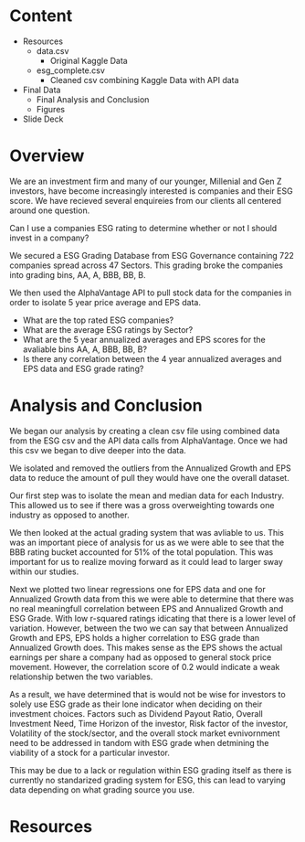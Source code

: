 # Content
* Resources
  * data.csv
    * Original Kaggle Data
  * esg_complete.csv
    * Cleaned csv combining Kaggle Data with API data
* Final Data
  * Final Analysis and Conclusion
  * Figures 
* Slide Deck

# Overview
We are an investment firm and many of our younger, Millenial and Gen Z investors, have become increasingly interested is companies and their ESG score. We have recieved several enquireies from our clients all centered around one question. 

Can I use a companies ESG rating to determine whether or not I should invest in a company?

We secured a ESG Grading Database from ESG Governance containing 722 companies spread across 47 Sectors. This grading broke the companies into grading bins, AA, A, BBB, BB, B. 

We then used the AlphaVantage API to pull stock data for the companies in order to isolate 5 year price average and EPS data.

* What are the top rated ESG companies?
* What are the average ESG ratings by Sector?
* What are the 5 year annualized averages and EPS scores for the avaliable bins AA, A, BBB, BB, B?
* Is there any correlation between the 4 year annualized averages and EPS data and ESG grade rating?



# Analysis and Conclusion
We began our analysis by creating a clean csv file using combined data from the ESG csv and the API data calls from AlphaVantage. Once we had this csv we began to dive deeper into the data. 

We isolated and removed the outliers from the Annualized Growth and EPS data to reduce the amount of pull they would have one the overall dataset.

Our first step was to isolate the mean and median data for each Industry. This allowed us to see if there was a gross overweighting towards one industry as opposed to another. 

We then looked at the actual grading system that was avliable to us. This was an important piece of analysis for us as we were able to see that the BBB rating bucket accounted for 51% of the total population. This was important for us to realize moving forward as it could lead to larger sway within our studies. 

Next we plotted two linear regressions one for EPS data and one for Annualized Growth data from this we were able to determine that there was no real meaningfull correlation between EPS and Annualized Growth and ESG Grade. With low r-squared ratings idicating that there is a lower level of variation. However, between the two we can say that between Annualized Growth and EPS, EPS holds a higher correlation to ESG grade than Annualized Growth does. This makes sense as the EPS shows the actual earnings per share a company had as opposed to general stock price movement. However, the correlation score of 0.2 would indicate a weak relationship betwen the two variables. 

As a result, we have determined that is would not be wise for investors to solely use ESG grade as their lone indicator when deciding on their investment choices. Factors such as Dividend Payout Ratio, Overall Investment Need, Time Horizon of the investor, Risk factor of the investor, Volatility of the stock/sector, and the overall stock market evnivornment need to be addressed in tandom with ESG grade when detmining the viability of a stock for a particular investor. 

This may be due to a lack or regulation within ESG grading itself as there is currently no standarized grading system for ESG, this can lead to varying data depending on what grading source you use.



# Resources

